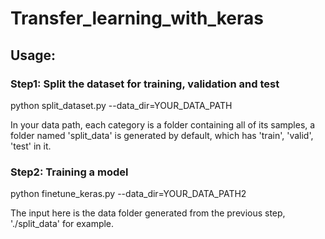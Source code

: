 # Transfer_learning_with_keras
## Usage:

### Step1: Split the dataset for training, validation and test

python split_dataset.py --data_dir=YOUR_DATA_PATH

In your data path, each category is a folder containing all of its samples, a folder named 'split_data' is generated by default, which has 'train', 'valid', 'test' in it.

### Step2: Training a model

python finetune_keras.py --data_dir=YOUR_DATA_PATH2

The input here is the data folder generated from the previous step, './split_data' for example.
